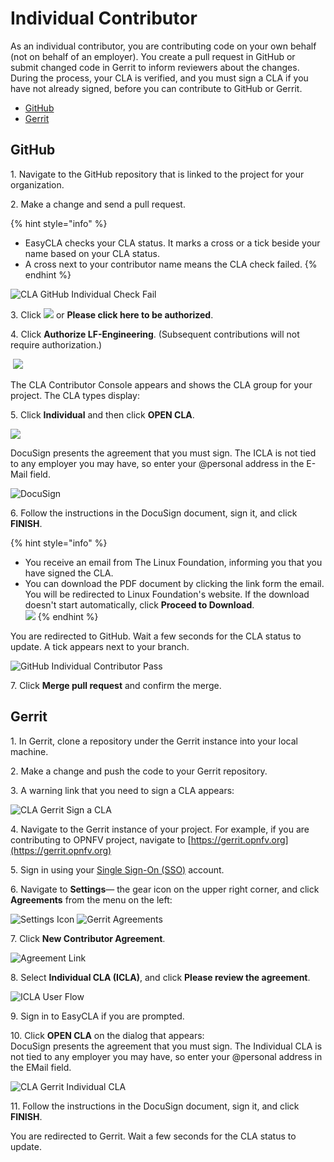 # Individual Contributor

As an individual contributor, you are contributing code on your own behalf (not on behalf of an employer). You create a pull request in GitHub or submit changed code in Gerrit to inform reviewers about the changes. During the process, your CLA is verified, and you must sign a CLA if you have not already signed, before you can contribute to GitHub or Gerrit.

* [GitHub](individual-contributor.md#github)
* [Gerrit](individual-contributor.md#gerrit)

## GitHub

1\. Navigate to the GitHub repository that is linked to the project for your organization.

2\. Make a change and send a pull request.

{% hint style="info" %}
* EasyCLA checks your CLA status. It marks a cross or a tick beside your name based on your CLA status.
* A cross next to your contributor name means the CLA check failed.
{% endhint %}

![CLA GitHub Individual Check Fail](<../../.gitbook/assets/cla github individual check fail.png>)

3\. Click ![](<../../.gitbook/assets/lfx easycla.png>) or **Please click here to be authorized**.

4\. Click **Authorize LF-Engineering**. (Subsequent contributions will not require authorization.)

​ ![](<../../.gitbook/assets/Authorize Linux Foundation EasyCLA.png>) 

The CLA Contributor Console appears and shows the CLA group for your project. The CLA types display:

5\. Click **Individual** and then click **OPEN CLA**.

![](<../../.gitbook/assets/individual cla (1).png>)

DocuSign presents the agreement that you must sign. The ICLA is not tied to any employer you may have, so enter your @personal address in the E-Mail field.

![DocuSign](../../.gitbook/assets/cla-docusign.png)

6\. Follow the instructions in the DocuSign document, sign it, and click **FINISH**.

{% hint style="info" %}
* You receive an email from The Linux Foundation, informing you that you have signed the CLA. 
* You can download the PDF document by clicking the link form the email. You will be redirected to Linux Foundation's website. If the download doesn't start automatically, click **Proceed to Download**.\
  ![](<../../.gitbook/assets/proceed to download icla.png>) 
{% endhint %}

You are redirected to GitHub. Wait a few seconds for the CLA status to update. A tick appears next to your branch.

![GitHub Individual Contributor Pass](../../.gitbook/assets/cla-github-individual-contributor-pass.png)

7\. Click **Merge pull request** and confirm the merge.

## Gerrit

1\. In Gerrit, clone a repository under the Gerrit instance into your local machine.

2\. Make a change and push the code to your Gerrit repository.

3\. A warning link that you need to sign a CLA appears:

![CLA Gerrit Sign a CLA](../../.gitbook/assets/cla-gerrit-sign-a-cla.png)

4\. Navigate to the Gerrit instance of your project. For example, if you are contributing to OPNFV project, navigate to [https://gerrit.opnfv.org](https://gerrit.opnfv.org)​

5\. Sign in using your [Single Sign-On (SSO)](../../sso/sign-in/) account.

6\. Navigate to **Settings**— the gear icon on the upper right corner, and click **Agreements** from the menu on the left:

​![Settings Icon](../../.gitbook/assets/settings-icon.png)​    ​![Gerrit Agreements](../../.gitbook/assets/agreements.png)​

7\. Click **New Contributor Agreement**.

![Agreement Link](../../.gitbook/assets/agreement-link.png)

8\. Select **Individual CLA (ICLA)**, and click **Please review the agreement**.

![ICLA User Flow](<../../.gitbook/assets/icla flow.png>)

9\. Sign in to EasyCLA if you are prompted.

10\. Click **OPEN CLA** on the dialog that appears:\
DocuSign presents the agreement that you must sign. The Individual CLA is not tied to any employer you may have, so enter your @personal address in the EMail field.

![CLA Gerrit Individual CLA](../../.gitbook/assets/cla-gerrit-individual-cla-open-cla.png)

11\. Follow the instructions in the DocuSign document, sign it, and click **FINISH**.

You are redirected to Gerrit. Wait a few seconds for the CLA status to update.

